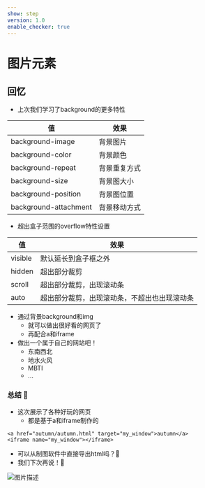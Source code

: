 ```yaml
---
show: step
version: 1.0
enable_checker: true
---
```


# 图片元素

## 回忆

- 上次我们学习了background的更多特性

|值|效果|
|---|---|
|background-image |背景图片|
|background-color |背景颜色|
|background-repeat |背景重复方式|
|background-size |背景图大小|
|background-position |背景图位置|
|background-attachment |背景移动方式|

- 超出盒子范围的overflow特性设置

|值|效果|
|---|---|
|visible|默认延长到盒子框之外|
|hidden|超出部分裁剪|
|scroll|超出部分裁剪，出现滚动条|
|auto|超出部分裁剪，出现滚动条，不超出也出现滚动条|

- 通过背景background和img
	- 就可以做出很好看的网页了
	- 再配合a和iframe
- 做出一个属于自己的网站吧！
	- 东南西北
	- 地水火风
	- MBTI
	- ...


### 总结 🤔

- 这次展示了各种好玩的网页
	- 都是基于a和iframe制作的

```
<a href="autumn/autumn.html" target="my_window">autumn</a>
<iframe name="my_window"></iframe>
```

- 可以从制图软件中直接导出html吗？🤔
- 我们下次再说！👋


![图片描述](https://doc.shiyanlou.com/courses/3781/labs/2910663/uid1190679-20241017-1729172418762) 